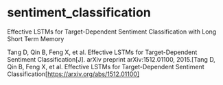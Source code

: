# sentiment_classification
Effective LSTMs for Target-Dependent Sentiment Classification with Long Short Term Memory


Tang D, Qin B, Feng X, et al. Effective LSTMs for Target-Dependent Sentiment Classification[J]. arXiv preprint arXiv:1512.01100, 2015.[Tang D, Qin B, Feng X, et al. Effective LSTMs for Target-Dependent Sentiment Classification[https://arxiv.org/abs/1512.01100]
